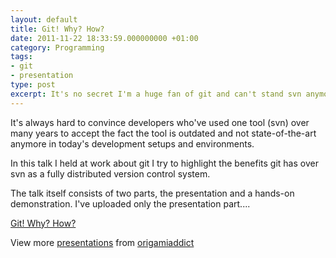 ```yaml
---
layout: default
title: Git! Why? How?
date: 2011-11-22 18:33:59.000000000 +01:00
category: Programming
tags:
- git
- presentation
type: post
excerpt: It's no secret I'm a huge fan of git and can't stand svn anymore by now; it just annoys me - period.
---
```


It's always hard to convince developers who've used one tool (svn) over many years to accept the fact the tool is outdated and not state-of-the-art anymore in today's development setups and environments.

In this talk I held at work about git I try to highlight the benefits git has over svn as a fully distributed version control system.

The talk itself consists of two parts, the presentation and a hands-on demonstration. I've uploaded only the presentation part....

<a href="https://www.slideshare.net/origamiaddict/git-why-how" target="_blank" title="Git! Why? How?">Git! Why? How?</a>

View more <a href="https://www.slideshare.net/" target="_blank">presentations</a> from <a href="https://www.slideshare.net/origamiaddict" target="_blank">origamiaddict</a>
